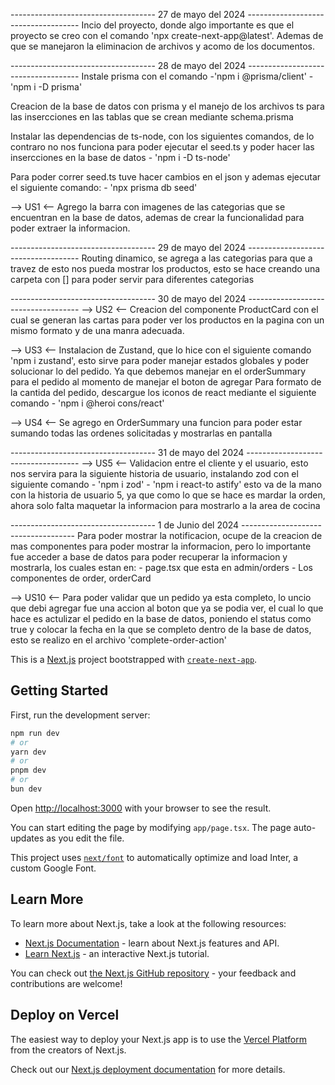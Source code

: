 ------------------------------------ 27 de mayo del 2024 ------------------------------------
Incio del proyecto, donde algo importante es que el proyecto se creo con el comando 'npx create-next-app@latest'.
Ademas de que se manejaron la eliminacion de archivos y acomo de los documentos.

------------------------------------ 28 de mayo del 2024 ------------------------------------
Instale prisma con el comando 
    -'npm i @prisma/client'
    -'npm i -D prisma'
 
Creacion de la base de datos con prisma y el manejo de los archivos ts para las insercciones en las tablas que se crean mediante schema.prisma

Instalar las dependencias de ts-node, con los siguientes comandos, de lo contraro no nos funciona para poder ejecutar el seed.ts y poder hacer las insercciones en la base de datos
    - 'npm i -D ts-node'

Para poder correr seed.ts tuve hacer cambios en el json y ademas ejecutar el siguiente comando:
    - 'npx prisma db seed'

--> US1 <--
Agrego la barra con imagenes de las categorias que se encuentran en la base de datos, ademas de crear la funcionalidad para poder extraer la informacion.

------------------------------------ 29 de mayo del 2024 ------------------------------------
Routing dinamico, se agrega a las categorias para que a travez de esto nos pueda mostrar los productos, esto se hace creando una carpeta con [] para poder servir para diferentes categorias

------------------------------------ 30 de mayo del 2024 ------------------------------------
--> US2 <--
Creacion del componente ProductCard con el cual se generan las cartas para poder ver los productos en la pagina con un mismo formato y de una manra adecuada.

--> US3 <--
Instalacion de Zustand, que lo hice con el siguiente comando 'npm i zustand', esto sirve para poder manejar estados globales y poder solucionar lo del pedido. 
Ya que debemos manejar en el orderSummary para el pedido al momento de manejar el boton de agregar
Para formato de la cantida del pedido, descargue los iconos de react mediante el siguiente comando
    - 'npm i @heroi
cons/react'

--> US4 <--
Se agrego en OrderSummary una funcion para poder estar sumando todas las ordenes solicitadas y mostrarlas en pantalla

------------------------------------ 31 de mayo del 2024 ------------------------------------
--> US5 <--
Validacion entre el cliente y el usuario, esto nos servira para la siguiente historia de usuario, instalando zod con el siguiente comando
    - 'npm i zod'
    - 'npm i react-to
astify'
esto va de la mano con la historia de usuario 5, ya que como lo que se hace es mardar la orden, ahora solo falta maquetar la informacion para mostrarlo a la area de cocina

------------------------------------ 1 de Junio del 2024 ------------------------------------
Para poder mostrar la notificacion, ocupe de la creacion de mas componentes para poder mostrar la informacion, pero lo importante fue acceder a base de datos para poder recuperar la informacion y mostrarla, los cuales estan en:
    - page.tsx que esta en admin/orders
    - Los componentes de order, orderCard

--> US10 <--
Para poder validar que un pedido ya esta completo, lo uncio que debi agregar fue una accion al boton que ya se podia ver, el cual lo que hace es actulizar el pedido en la base de datos, poniendo el status como true y colocar la fecha en la que se completo dentro de la base de datos, esto se realizo en el archivo 'complete-order-action'


This is a [Next.js](https://nextjs.org/) project bootstrapped with [`create-next-app`](https://github.com/vercel/next.js/tree/canary/packages/create-next-app).

## Getting Started

First, run the development server:

```bash
npm run dev
# or
yarn dev
# or
pnpm dev
# or
bun dev
```

Open [http://localhost:3000](http://localhost:3000) with your browser to see the result.

You can start editing the page by modifying `app/page.tsx`. The page auto-updates as you edit the file.

This project uses [`next/font`](https://nextjs.org/docs/basic-features/font-optimization) to automatically optimize and load Inter, a custom Google Font.

## Learn More

To learn more about Next.js, take a look at the following resources:

- [Next.js Documentation](https://nextjs.org/docs) - learn about Next.js features and API.
- [Learn Next.js](https://nextjs.org/learn) - an interactive Next.js tutorial.

You can check out [the Next.js GitHub repository](https://github.com/vercel/next.js/) - your feedback and contributions are welcome!

## Deploy on Vercel

The easiest way to deploy your Next.js app is to use the [Vercel Platform](https://vercel.com/new?utm_medium=default-template&filter=next.js&utm_source=create-next-app&utm_campaign=create-next-app-readme) from the creators of Next.js.

Check out our [Next.js deployment documentation](https://nextjs.org/docs/deployment) for more details.

